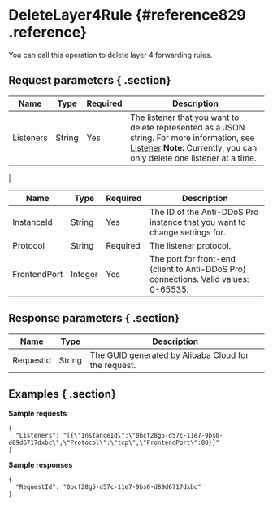# DeleteLayer4Rule {#reference829 .reference}

You can call this operation to delete layer 4 forwarding rules.

## Request parameters { .section}

|Name|Type|Required|Description|
|----|----|--------|-----------|
|Listeners|String|Yes|The listener that you want to delete represented as a JSON string. For more information, see [Listener](#).**Note:** Currently, you can only delete one listener at a time.

|

|Name|Type|Required|Description|
|----|----|--------|-----------|
|InstanceId|String|Yes|The ID of the Anti-DDoS Pro instance that you want to change settings for.|
|Protocol|String|Required|The listener protocol.|
|FrontendPort|Integer|Yes|The port for front-end \(client to Anti-DDoS Pro\) connections. Valid values: 0-65535.|

## Response parameters { .section}

|Name|Type|Description|
|----|----|-----------|
|RequestId|String|The GUID generated by Alibaba Cloud for the request.|

## Examples { .section}

**Sample requests**

```
{
  "Listeners": "[{\"InstanceId\":\"0bcf28g5-d57c-11e7-9bs0-d89d6717dxbc\",\"Protocol\":\"tcp\",\"FrontendPort\":80}]"
}

```

**Sample responses**

```
{
  "RequestId": "0bcf28g5-d57c-11e7-9bs0-d89d6717dxbc"
}

```


